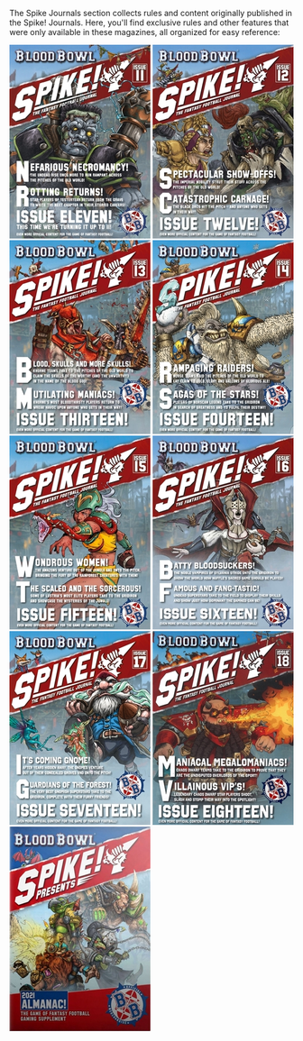 The Spike Journals section collects rules and content originally published in the Spike! Journals. Here, you'll find exclusive rules and other features that were only available in these magazines, all organized for easy reference:

[![](../media/spike_journal/spike_11.jpg)](issue_11.md) [![](../media/spike_journal/spike_12.jpg)](issue_12.md) [![](../media/spike_journal/spike_13.jpg)](issue_13.md) [![](../media/spike_journal/spike_14.jpg)](issue_14.md) [![](../media/spike_journal/spike_15.jpg)](issue_15.md) [![](../media/spike_journal/spike_16.jpg)](issue_16.md) [![](../media/spike_journal/spike_17.jpg)](issue_17.md) [![](../media/spike_journal/spike_18.jpg)](issue_18.md) [![](../media/spike_journal/almanac_2021.jpg)](almanac_2021.md)
